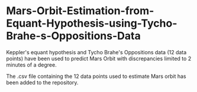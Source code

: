 # Mars-Orbit-Estimation-from-Equant-Hypothesis-using-Tycho-Brahe-s-Oppositions-Data
Keppler's equant hypothesis and Tycho Brahe's Oppositions data (12 data points) have been used to predict Mars Orbit with discrepancies limited to 2 minutes of a degree.

The .csv file containing the 12 data points used to estimate Mars orbit has been added to the repository.
